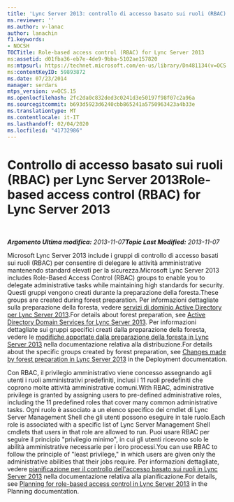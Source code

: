 ```yaml
---
title: 'Lync Server 2013: controllo di accesso basato sui ruoli (RBAC)'
ms.reviewer: ''
ms.author: v-lanac
author: lanachin
f1.keywords:
- NOCSH
TOCTitle: Role-based access control (RBAC) for Lync Server 2013
ms:assetid: d01fba36-eb7e-4de9-9bba-5102ae157820
ms:mtpsurl: https://technet.microsoft.com/en-us/library/Dn481134(v=OCS.15)
ms:contentKeyID: 59893872
ms.date: 07/23/2014
manager: serdars
mtps_version: v=OCS.15
ms.openlocfilehash: 2fc2da0c832ded3c0241d3e50197f98f07c2a96a
ms.sourcegitcommit: b693d5923d6240cbb865241a5750963423a4b33e
ms.translationtype: MT
ms.contentlocale: it-IT
ms.lasthandoff: 02/04/2020
ms.locfileid: "41732986"
---
```

<div data-xmlns="http://www.w3.org/1999/xhtml">

<div class="topic" data-xmlns="http://www.w3.org/1999/xhtml" data-msxsl="urn:schemas-microsoft-com:xslt" data-cs="http://msdn.microsoft.com/en-us/">

<div data-asp="http://msdn2.microsoft.com/asp">

# <a name="role-based-access-control-rbac-for-lync-server-2013"></a><span data-ttu-id="46118-102">Controllo di accesso basato sui ruoli (RBAC) per Lync Server 2013</span><span class="sxs-lookup"><span data-stu-id="46118-102">Role-based access control (RBAC) for Lync Server 2013</span></span>

</div>

<div id="mainSection">

<div id="mainBody">

<span> </span>

<span data-ttu-id="46118-103">_**Argomento Ultima modifica:** 2013-11-07_</span><span class="sxs-lookup"><span data-stu-id="46118-103">_**Topic Last Modified:** 2013-11-07_</span></span>

<span data-ttu-id="46118-104">Microsoft Lync Server 2013 include i gruppi di controllo di accesso basati sui ruoli (RBAC) per consentire di delegare le attività amministrative mantenendo standard elevati per la sicurezza.</span><span class="sxs-lookup"><span data-stu-id="46118-104">Microsoft Lync Server 2013 includes Role-Based Access Control (RBAC) groups to enable you to delegate administrative tasks while maintaining high standards for security.</span></span> <span data-ttu-id="46118-105">Questi gruppi vengono creati durante la preparazione della foresta.</span><span class="sxs-lookup"><span data-stu-id="46118-105">These groups are created during forest preparation.</span></span> <span data-ttu-id="46118-106">Per informazioni dettagliate sulla preparazione della foresta, vedere [servizi di dominio Active Directory per Lync Server 2013](lync-server-2013-active-directory-domain-services-for-lync-server.md).</span><span class="sxs-lookup"><span data-stu-id="46118-106">For details about forest preparation, see [Active Directory Domain Services for Lync Server 2013](lync-server-2013-active-directory-domain-services-for-lync-server.md).</span></span> <span data-ttu-id="46118-107">Per informazioni dettagliate sui gruppi specifici creati dalla preparazione della foresta, vedere le [modifiche apportate dalla preparazione della foresta in Lync Server 2013](lync-server-2013-changes-made-by-forest-preparation.md) nella documentazione relativa alla distribuzione.</span><span class="sxs-lookup"><span data-stu-id="46118-107">For details about the specific groups created by forest preparation, see [Changes made by forest preparation in Lync Server 2013](lync-server-2013-changes-made-by-forest-preparation.md) in the Deployment documentation.</span></span>

<span data-ttu-id="46118-108">Con RBAC, il privilegio amministrativo viene concesso assegnando agli utenti i ruoli amministrativi predefiniti, inclusi i 11 ruoli predefiniti che coprono molte attività amministrative comuni.</span><span class="sxs-lookup"><span data-stu-id="46118-108">With RBAC, administrative privilege is granted by assigning users to pre-defined administrative roles, including the 11 predefined roles that cover many common administrative tasks.</span></span> <span data-ttu-id="46118-109">Ogni ruolo è associato a un elenco specifico dei cmdlet di Lync Server Management Shell che gli utenti possono eseguire in tale ruolo.</span><span class="sxs-lookup"><span data-stu-id="46118-109">Each role is associated with a specific list of Lync Server Management Shell cmdlets that users in that role are allowed to run.</span></span> <span data-ttu-id="46118-110">Puoi usare RBAC per seguire il principio "privilegio minimo", in cui gli utenti ricevono solo le abilità amministrative necessarie per i loro processi.</span><span class="sxs-lookup"><span data-stu-id="46118-110">You can use RBAC to follow the principle of "least privilege," in which users are given only the administrative abilities that their jobs require.</span></span> <span data-ttu-id="46118-111">Per informazioni dettagliate, vedere [pianificazione per il controllo dell'accesso basato sui ruoli in Lync Server 2013](lync-server-2013-planning-for-role-based-access-control.md) nella documentazione relativa alla pianificazione.</span><span class="sxs-lookup"><span data-stu-id="46118-111">For details, see [Planning for role-based access control in Lync Server 2013](lync-server-2013-planning-for-role-based-access-control.md) in the Planning documentation.</span></span>

</div>

<span> </span>

</div>

</div>

</div>

